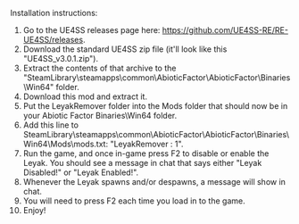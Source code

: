 Installation instructions:

1. Go to the UE4SS releases page here: https://github.com/UE4SS-RE/RE-UE4SS/releases.
2. Download the standard UE4SS zip file (it'll look like this "UE4SS_v3.0.1.zip").
3. Extract the contents of that archive to the "SteamLibrary\steamapps\common\AbioticFactor\AbioticFactor\Binaries\Win64" folder.
4. Download this mod and extract it.
5. Put the LeyakRemover folder into the Mods folder that should now be in your Abiotic Factor Binaries\Win64 folder.
6. Add this line to SteamLibrary\steamapps\common\AbioticFactor\AbioticFactor\Binaries\Win64\Mods\mods.txt: "LeyakRemover : 1".
7. Run the game, and once in-game press F2 to disable or enable the Leyak. You should see a message in chat that says either "Leyak Disabled!" or "Leyak Enabled!".
8. Whenever the Leyak spawns and/or despawns, a message will show in chat.
9. You will need to press F2 each time you load in to the game.
10. Enjoy!
